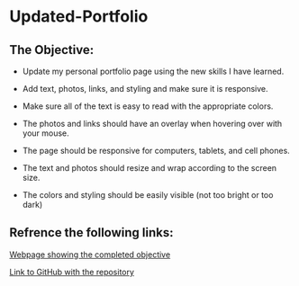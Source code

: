 # Updated-Portfolio

## The Objective:
* Update my personal portfolio page using the new skills I have learned. 

* Add text, photos, links, and styling and make sure it is responsive. 

* Make sure all of the text is easy to read with the appropriate colors. 

* The photos and links should have an overlay when hovering over with your mouse. 

* The page should be responsive for computers, tablets, and cell phones.

* The text and photos should resize and wrap according to the screen size.

* The colors and styling should be easily visible (not too bright or too dark)



## Refrence the following links:

[Webpage showing the completed objective](https://carletta88.github.io/updated-portfolio/)

[Link to GitHub with the repository](https://github.com/Carletta88/updated-portfolio)


